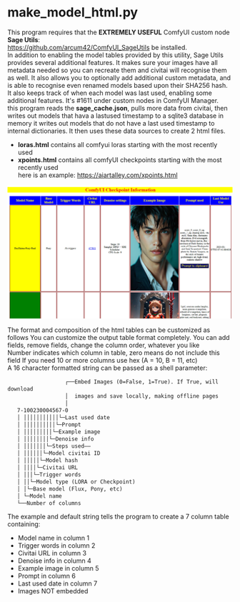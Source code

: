  # make_model_html.py 
  This program requires that the **EXTREMELY USEFUL** ComfyUI custom node **Sage Utils**:  
 <https://github.com/arcum42/ComfyUI_SageUtils> be installed.  
 In addition to enabling the model tables provided by this utility, Sage Utils provides several additional features. It makes sure your images have all metadata needed so you can recreate them and civitai will recognise them as well. It also allows you to optionally add additional custom metadata, and is able to recognise even renamed models based upon their SHA256 hash. It also keeps track of when each model was last used, enabling some additional features. It's #1611 under custom nodes in ComfyUI Manager.   
 this program reads the **sage_cache.json**, pulls more data from civitai, then writes out models that hava a lastused timestamp to a sqlite3 database in memory
 it writes out models that do not have a last used timestamp to internal dictionaries. It then uses these data sources to create 2 html files.
 - **loras.html** contains all comfyui loras starting with the most recently used
 - **xpoints.html** contains all comfyUI checkpoints starting with the most recently used  
 here is an example: <https://aiartalley.com/xpoints.html>  
 
 ![checkpoint report image](checkpoints.png)
 
 The format and composition of the html tables can be customized as follows
 You can customize the output table format completely.
 You can add fields, remove fields, change the column order, whatever you like    
 Number indicates which column in table, zero means do not include this field
 If you need 10 or more columns use hex (A = 10, B = 11, etc)       
 A 16 character formatted string can be passed as a shell parameter:

                      ┌──Embed Images (0=False, 1=True). If True, will download 
                      │  images and save locally, making offline pages
                      │
       7-100230004567-0
       │ │││││││││││└─Last used date 
	   │ ││││││││││└─Prompt
	   │ │││││││││└─Example image
	   │ ││││││││└─Denoise info
	   │ │││││││└─Steps used——
	   │ ││││││└─Model civitai ID
	   │ │││││└─Model hash
	   │ ││││└─Civitai URL
	   │ │││└─Trigger words
	   │ ││└─Model type (LORA or Checkpoint)
	   │ │└─Base model (Flux, Pony, etc)
	   │ └─Model name
	   └──Number of columns

 The example and default string tells the program to create a 7 column table containing:
 - Model name in column 1
 - Trigger words in column 2
 - Civitai URL in column 3
 - Denoise info in column 4
 - Example image in column 5
 - Prompt in column 6
 - Last used date in column 7
 - Images NOT embedded
